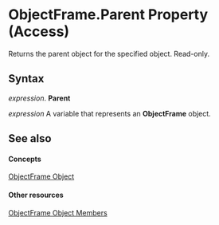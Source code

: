 
# ObjectFrame.Parent Property (Access)

Returns the parent object for the specified object. Read-only.


## Syntax

 _expression_. **Parent**

 _expression_ A variable that represents an **ObjectFrame** object.


## See also


#### Concepts


[ObjectFrame Object](0eb85477-58d7-249a-2bf7-f2f3960a45a9.md)
#### Other resources


[ObjectFrame Object Members](65229083-68ec-b870-50f4-a6c329259a39.md)
